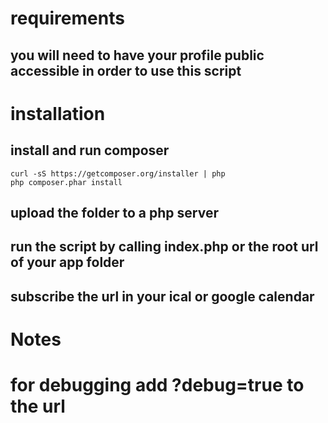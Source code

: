 
# requirements

## you will need to have your profile public accessible in order to use this script

# installation

## install and run composer

```
curl -sS https://getcomposer.org/installer | php
php composer.phar install
```

## upload the folder to a php server

## run the script by calling index.php or the root url of your app folder

## subscribe the url in your ical or google calendar

# Notes

# for debugging add ?debug=true to the url
